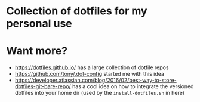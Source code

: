 # Collection of dotfiles for my personal use

# Want more?

* https://dotfiles.github.io/ has a large collection of dotfile repos
* https://github.com/tony/.dot-config started me with this idea
* https://developer.atlassian.com/blog/2016/02/best-way-to-store-dotfiles-git-bare-repo/ has a cool idea on how to integrate the versioned dotfiles into your home dir (used by the `install-dotfiles.sh` in here)

